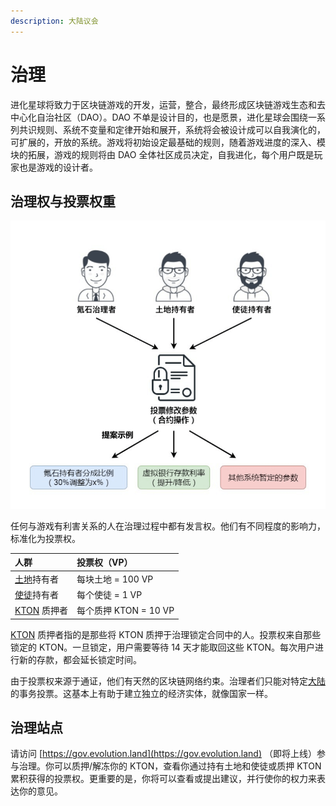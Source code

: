 ```yaml
---
description: 大陆议会
---
```


# 治理

进化星球将致力于区块链游戏的开发，运营，整合，最终形成区块链游戏生态和去中心化自治社区（DAO）。DAO 不单是设计目的，也是愿景，进化星球会围绕一系列共识规则、系统不变量和定律开始和展开，系统将会被设计成可以自我演化的，可扩展的，开放的系统。游戏将初始设定最基础的规则，随着游戏进度的深入、模块的拓展，游戏的规则将由 DAO 全体社区成员决定，自我进化，每个用户既是玩家也是游戏的设计者。

## 治理权与投票权重

![投票权来源](../../.gitbook/assets/voting-power-cn.png)

任何与游戏有利害关系的人在治理过程中都有发言权。他们有不同程度的影响力，标准化为投票权。

| 人群                                                       | 投票权（VP）          |
| :--------------------------------------------------------- | :-------------------- |
| [土地](../../getting-started/game-entities/land.md)持有者  | 每块土地 = 100 VP     |
| [使徒](../../getting-started/game-entities/apostle/)持有者 | 每个使徒 = 1 VP       |
| [KTON](../../getting-started/tokens/kton.md) 质押者        | 每个质押 KTON = 10 VP |

[KTON](../../getting-started/tokens/kton.md) 质押者指的是那些将 KTON 质押于治理锁定合同中的人。投票权来自那些锁定的 KTON。一旦锁定，用户需要等待 14 天才能取回这些 KTON。每次用户进行新的存款，都会延长锁定时间。

由于投票权来源于通证，他们有天然的区块链网络约束。治理者们只能对特定[大陆](../../getting-started/game-entities/continent.md)的事务投票。这基本上有助于建立独立的经济实体，就像国家一样。

## 治理站点

请访问 [https://gov.evolution.land](https://gov.evolution.land) （即将上线）参与治理。你可以质押/解冻你的 KTON，查看你通过持有土地和使徒或质押 KTON 累积获得的投票权。更重要的是，你将可以查看或提出建议，并行使你的权力来表达你的意见。





